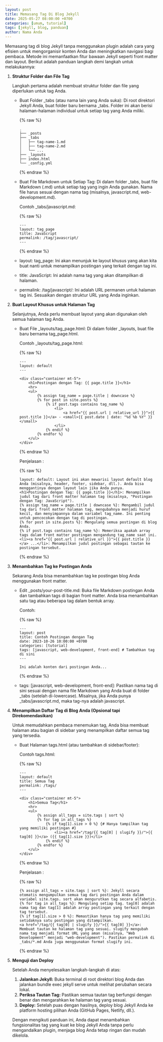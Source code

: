 ```yaml
---
layout: post
title: Memasang Tag Di Blog Jekyll
date: 2025-05-27 08:00:00 +0700
categories: [umum, tutorial]
tags: [jekyll, blog, panduan]
author: Nama Anda
---
```


Memasang tag di blog Jekyll tanpa menggunakan plugin adalah cara yang efisien untuk mengorganisir konten Anda dan meningkatkan navigasi bagi pembaca. Metode ini memanfaatkan fitur bawaan Jekyll seperti front matter dan layout. Berikut adalah panduan langkah demi langkah untuk melakukannya:

1. **Struktur Folder dan File Tag**

    Langkah pertama adalah membuat struktur folder dan file yang diperlukan untuk tag Anda.

    * Buat Folder _tabs (atau nama lain yang Anda suka): Di root direktori Jekyll Anda, buat folder baru bernama _tabs. Folder ini akan berisi halaman-halaman individual untuk setiap tag yang Anda miliki.

        {% raw %}
        ```
        .
        ├── _posts
        ├── _tabs
        │   ├── tag-name-1.md
        │   ├── tag-name-2.md
        │   └── ...
        ├── _layouts
        ├── index.html
        └── _config.yml
        ```
        {% endraw %}

    * Buat File Markdown untuk Setiap Tag: Di dalam folder _tabs, buat file Markdown (.md) untuk setiap tag yang ingin Anda gunakan. Nama file harus sesuai dengan nama tag (misalnya, javascript.md, web-development.md).

        Contoh _tabs/javascript.md:

        {% raw %}
        ```
        ---
        layout: tag_page
        title: JavaScript
        permalink: /tag/javascript/
        ---
        ```
        {% endraw %}

    * layout: tag_page: Ini akan menunjuk ke layout khusus yang akan kita buat nanti untuk menampilkan postingan yang terkait dengan tag ini.
    * title: JavaScript: Ini adalah nama tag yang akan ditampilkan di halaman.
    * permalink: /tag/javascript/: Ini adalah URL permanen untuk halaman tag ini. Sesuaikan dengan struktur URL yang Anda inginkan.

2. **Buat Layout Khusus untuk Halaman Tag**

    Selanjutnya, Anda perlu membuat layout yang akan digunakan oleh semua halaman tag Anda.

    * Buat File _layouts/tag_page.html: Di dalam folder _layouts, buat file baru bernama tag_page.html.

        Contoh _layouts/tag_page.html:

        {% raw %}
        ```
        ---
        layout: default
        ---

        <div class="container mt-5">
            <h1>Postingan dengan Tag: {{ page.title }}</h1>
            <hr>
            <ul>
                {% assign tag_name = page.title | downcase %}
                {% for post in site.posts %}
                    {% if post.tags contains tag_name %}
                        <li>
                            <a href="{{ post.url | relative_url }}">{{ post.title }}</a> - <small>{{ post.date | date: "%d %b %Y" }}</small>
                        </li>
                    {% endif %}
                {% endfor %}
            </ul>
        </div>
        ```
        {% endraw %}

        Penjelasan :

        {% raw %}
        ```
        layout: default: Layout ini akan mewarisi layout default blog Anda (misalnya, header, footer, sidebar, dll.). Anda bisa menggantinya dengan layout lain jika Anda punya.
        <h1>Postingan dengan Tag: {{ page.title }}</h1>: Menampilkan judul tag dari front matter halaman tag (misalnya, "Postingan dengan Tag: JavaScript").
        {% assign tag_name = page.title | downcase %}: Mengambil judul tag dari front matter halaman tag, mengubahnya menjadi huruf kecil, dan menyimpannya dalam variabel tag_name. Ini penting untuk pencocokan dengan tag di postingan.
        {% for post in site.posts %}: Mengulang semua postingan di blog Anda.
        {% if post.tags contains tag_name %}: Memeriksa apakah array tags dalam front matter postingan mengandung tag_name saat ini.
        <li><a href="{{ post.url | relative_url }}">{{ post.title }}</a> ...</li>: Menampilkan judul postingan sebagai tautan ke postingan tersebut.
        ```
        {% endraw %}

3. **Menambahkan Tag ke Postingan Anda**

    Sekarang Anda bisa menambahkan tag ke postingan blog Anda menggunakan front matter.

    * Edit _posts/your-post-title.md: Buka file Markdown postingan Anda dan tambahkan tags di bagian front matter. Anda bisa menambahkan satu tag atau beberapa tag dalam bentuk array.

        Contoh:

        {% raw %}
        ```
        ---
        layout: post
        title: Contoh Postingan dengan Tag
        date: 2023-10-26 10:00:00 +0700
        categories: [tutorial]
        tags: [javascript, web-development, front-end] # Tambahkan tag di sini
        ---

        Ini adalah konten dari postingan Anda...
        ```
        {% endraw %}

    * tags: [javascript, web-development, front-end]: Pastikan nama tag di sini sesuai dengan nama file Markdown yang Anda buat di folder _tabs (setelah di-lowercase). Misalnya, jika Anda punya _tabs/javascript.md, maka tag-nya adalah javascript.

4. **Menampilkan Daftar Tag di Blog Anda (Opsional tapi Direkomendasikan)**

    Untuk memudahkan pembaca menemukan tag, Anda bisa membuat halaman atau bagian di sidebar yang menampilkan daftar semua tag yang tersedia.

    * Buat Halaman tags.html (atau tambahkan di sidebar/footer):

        Contoh tags.html:

        {% raw %}
        ```
        ---
        layout: default
        title: Semua Tag
        permalink: /tags/
        ---

        <div class="container mt-5">
            <h1>Semua Tag</h1>
            <hr>
            <ul>
                {% assign all_tags = site.tags | sort %}
                {% for tag in all_tags %}
                    {% if tag[1].size > 0 %} {# Hanya tampilkan tag yang memiliki postingan #}
                        <li><a href="/tag/{{ tag[0] | slugify }}/">{{ tag[0] }}</a> ({{ tag[1].size }})</li>
                    {% endif %}
                {% endfor %}
            </ul>
        </div>
        ```
        {% endraw %}

        Penjelasan :

        {% raw %}
        ```
        {% assign all_tags = site.tags | sort %}: Jekyll secara otomatis mengumpulkan semua tag dari postingan Anda dalam variabel site.tags. sort akan mengurutkan tag secara alfabetis.
        {% for tag in all_tags %}: Mengulang setiap tag. tag[0] adalah nama tag dan tag[1] adalah array postingan yang terkait dengan tag tersebut.
        {% if tag[1].size > 0 %}: Memastikan hanya tag yang memiliki setidaknya satu postingan yang ditampilkan.
        <a href="/tag/{{ tag[0] | slugify }}/">{{ tag[0] }}</a>: Membuat tautan ke halaman tag yang sesuai. slugify mengubah nama tag menjadi format URL yang aman (misalnya, "Web Development" menjadi "web-development"). Pastikan permalink di _tabs/*.md Anda juga menggunakan format slugify ini.
        ```
        {% endraw %}

5. **Menguji dan Deploy**

    Setelah Anda menyelesaikan langkah-langkah di atas:

    1. **Jalankan Jekyll:** Buka terminal di root direktori blog Anda dan jalankan bundle exec jekyll serve untuk melihat perubahan secara lokal.
    2. **Periksa Tautan Tag:** Pastikan semua tautan tag berfungsi dengan benar dan mengarahkan ke halaman tag yang sesuai.
    3. **Deploy:** Setelah puas dengan hasilnya, deploy blog Jekyll Anda ke platform hosting pilihan Anda (GitHub Pages, Netlify, dll.).

    Dengan mengikuti panduan ini, Anda dapat menambahkan fungsionalitas tag yang kuat ke blog Jekyll Anda tanpa perlu mengandalkan plugin, menjaga blog Anda tetap ringan dan mudah dikelola.
